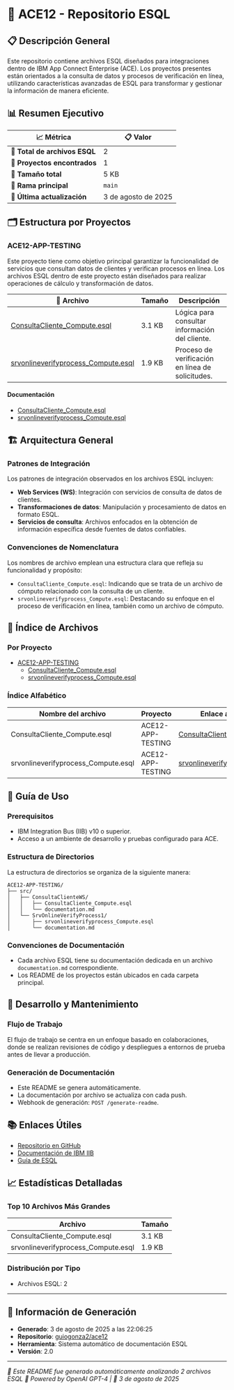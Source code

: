 # 📖 ACE12 - Repositorio ESQL

## 📋 Descripción General
Este repositorio contiene archivos ESQL diseñados para integraciones dentro de IBM App Connect Enterprise (ACE). Los proyectos presentes están orientados a la consulta de datos y procesos de verificación en línea, utilizando características avanzadas de ESQL para transformar y gestionar la información de manera eficiente.

## 📊 Resumen Ejecutivo

| 📈 Métrica                        | 📋 Valor                |
|-----------------------------------|-----------------------|
| **📄 Total de archivos ESQL**     | 2                     |
| **📁 Proyectos encontrados**       | 1                     |
| **💾 Tamaño total**               | 5 KB                  |
| **🌿 Rama principal**              | `main`                |
| **🔄 Última actualización**        | 3 de agosto de 2025   |

## 🗂️ Estructura por Proyectos

### ACE12-APP-TESTING
Este proyecto tiene como objetivo principal garantizar la funcionalidad de servicios que consultan datos de clientes y verifican procesos en línea. Los archivos ESQL dentro de este proyecto están diseñados para realizar operaciones de cálculo y transformación de datos.

| 📄 Archivo                                       | Tamaño  | Descripción                                      |
|-------------------------------------------------|---------|--------------------------------------------------|
| [ConsultaCliente_Compute.esql](src/ConsultaClienteWS/ConsultaCliente_Compute.esql) | 3.1 KB  | Lógica para consultar información del cliente.   |
| [srvonlineverifyprocess_Compute.esql](src/SrvOnlineVerifyProcess1/srvonlineverifyprocess_Compute.esql) | 1.9 KB  | Proceso de verificación en línea de solicitudes. |

#### Documentación
- [ConsultaCliente_Compute.esql](src/ConsultaClienteWS/documentation.md)
- [srvonlineverifyprocess_Compute.esql](src/SrvOnlineVerifyProcess1/documentation.md)

## 🏗️ Arquitectura General

### Patrones de Integración
Los patrones de integración observados en los archivos ESQL incluyen:
- **Web Services (WS)**: Integración con servicios de consulta de datos de clientes.
- **Transformaciones de datos**: Manipulación y procesamiento de datos en formato ESQL.
- **Servicios de consulta**: Archivos enfocados en la obtención de información específica desde fuentes de datos confiables.

### Convenciones de Nomenclatura
Los nombres de archivo emplean una estructura clara que refleja su funcionalidad y propósito:
- `ConsultaCliente_Compute.esql`: Indicando que se trata de un archivo de cómputo relacionado con la consulta de un cliente.
- `srvonlineverifyprocess_Compute.esql`: Destacando su enfoque en el proceso de verificación en línea, también como un archivo de cómputo.

## 📁 Índice de Archivos

### Por Proyecto
- [ACE12-APP-TESTING](ACE12-APP-TESTING)
  - [ConsultaCliente_Compute.esql](ACE12-APP-TESTING/src/ConsultaClienteWS/ConsultaCliente_Compute.esql)
  - [srvonlineverifyprocess_Compute.esql](ACE12-APP-TESTING/src/SrvOnlineVerifyProcess1/srvonlineverifyprocess_Compute.esql)

### Índice Alfabético
| Nombre del archivo                               | Proyecto                      | Enlace al código fuente                                                                | Documentación                          |
|--------------------------------------------------|-------------------------------|--------------------------------------------------------------------------------------|----------------------------------------|
| ConsultaCliente_Compute.esql                     | ACE12-APP-TESTING            | [ConsultaCliente_Compute.esql](ACE12-APP-TESTING/src/ConsultaClienteWS/ConsultaCliente_Compute.esql) | [Documentación](src/ConsultaClienteWS/documentation.md) |
| srvonlineverifyprocess_Compute.esql              | ACE12-APP-TESTING            | [srvonlineverifyprocess_Compute.esql](ACE12-APP-TESTING/src/SrvOnlineVerifyProcess1/srvonlineverifyprocess_Compute.esql) | [Documentación](src/SrvOnlineVerifyProcess1/documentation.md) |

## 🚀 Guía de Uso

### Prerequisitos
- IBM Integration Bus (IIB) v10 o superior.
- Acceso a un ambiente de desarrollo y pruebas configurado para ACE.

### Estructura de Directorios
La estructura de directorios se organiza de la siguiente manera:
```
ACE12-APP-TESTING/
├── src/
│   ├── ConsultaClienteWS/
│   │   ├── ConsultaCliente_Compute.esql
│   │   └── documentation.md
│   └── SrvOnlineVerifyProcess1/
│       ├── srvonlineverifyprocess_Compute.esql
│       └── documentation.md
```

### Convenciones de Documentación
- Cada archivo ESQL tiene su documentación dedicada en un archivo `documentation.md` correspondiente.
- Los README de los proyectos están ubicados en cada carpeta principal.

## 🔧 Desarrollo y Mantenimiento

### Flujo de Trabajo
El flujo de trabajo se centra en un enfoque basado en colaboraciones, donde se realizan revisiones de código y despliegues a entornos de prueba antes de llevar a producción.

### Generación de Documentación
- Este README se genera automáticamente.
- La documentación por archivo se actualiza con cada push.
- Webhook de generación: `POST /generate-readme`.

## 📚 Enlaces Útiles

- [Repositorio en GitHub](https://github.com/guiogonza2/ace12)
- [Documentación de IBM IIB](https://www.ibm.com/docs/en/integration-bus)
- [Guía de ESQL](https://www.ibm.com/docs/en/integration-bus/10.0?topic=reference-esql)

## 📈 Estadísticas Detalladas

### Top 10 Archivos Más Grandes
| Archivo                                      | Tamaño |
|----------------------------------------------|--------|
| ConsultaCliente_Compute.esql                 | 3.1 KB |
| srvonlineverifyprocess_Compute.esql          | 1.9 KB |

### Distribución por Tipo
- Archivos ESQL: 2

---

## 🔄 Información de Generación
- **Generado**: 3 de agosto de 2025 a las 22:06:25
- **Repositorio**: [guiogonza2/ace12](https://github.com/guiogonza2/ace12)
- **Herramienta**: Sistema automático de documentación ESQL
- **Versión**: 2.0

---
*📖 Este README fue generado automáticamente analizando 2 archivos ESQL*
*🤖 Powered by OpenAI GPT-4 | 📅 3 de agosto de 2025*